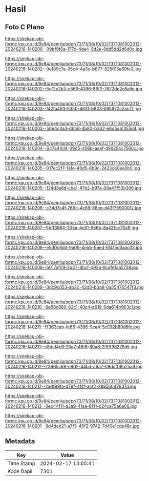 # Hasil

## Foto C Plano

https://sirekap-obj-formc.kpu.go.id/9e84/pemilu/pdpr/73/71/08/10/02/7371081002012-20240216-140200--09bf9f6a-177d-4de4-9d2e-8dd5dd2d6d0c.jpg

https://sirekap-obj-formc.kpu.go.id/9e84/pemilu/pdpr/73/71/08/10/02/7371081002012-20240216-140202--0e189c7a-05c4-4a3e-b877-825f05a60fe0.jpg

https://sirekap-obj-formc.kpu.go.id/9e84/pemilu/pdpr/73/71/08/10/02/7371081002012-20240216-140202--5cf2e2b3-c569-4396-86f3-7672de2e8a9e.jpg

https://sirekap-obj-formc.kpu.go.id/9e84/pemilu/pdpr/73/71/08/10/02/7371081002012-20240216-140203--f42fa493-5350-4831-b803-095872c2ac71.jpg

https://sirekap-obj-formc.kpu.go.id/9e84/pemilu/pdpr/73/71/08/10/02/7371081002012-20240216-140203--50e4c4a3-dbb8-4b80-b3d2-e6d5aa1355d4.jpg

https://sirekap-obj-formc.kpu.go.id/9e84/pemilu/pdpr/73/71/08/10/02/7371081002012-20240216-140204--647a44d4-09d5-406b-aaef-d9629cc7560c.jpg

https://sirekap-obj-formc.kpu.go.id/9e84/pemilu/pdpr/73/71/08/10/02/7371081002012-20240216-140205--017ec2f7-1a1e-46d5-8b8c-2423ce0ee0b0.jpg

https://sirekap-obj-formc.kpu.go.id/9e84/pemilu/pdpr/73/71/08/10/02/7371081002012-20240216-140205--124d3a8d-cbe1-47b2-b97a-09a47f53b306.jpg

https://sirekap-obj-formc.kpu.go.id/9e84/pemilu/pdpr/73/71/08/10/02/7371081002012-20240216-140206--c34d7c4f-769c-4c68-88ce-d43f759000f2.jpg

https://sirekap-obj-formc.kpu.go.id/9e84/pemilu/pdpr/73/71/08/10/02/7371081002012-20240216-140207--5bff3864-305a-4c81-956b-8a421cc70a1f.jpg

https://sirekap-obj-formc.kpu.go.id/9e84/pemilu/pdpr/73/71/08/10/02/7371081002012-20240216-140208--e5d0c6dd-9a08-4ebb-9aed-6f415d3aac03.jpg

https://sirekap-obj-formc.kpu.go.id/9e84/pemilu/pdpr/73/71/08/10/02/7371081002012-20240216-140208--b017af09-3b47-4bcf-b92a-9cdfe1aa5738.jpg

https://sirekap-obj-formc.kpu.go.id/9e84/pemilu/pdpr/73/71/08/10/02/7371081002012-20240216-140209--3dc9c653-ab20-42d3-b3a9-0a35476547f3.jpg

https://sirekap-obj-formc.kpu.go.id/9e84/pemilu/pdpr/73/71/08/10/02/7371081002012-20240216-140210--6e58c880-82c1-40c4-a619-0da614b903c1.jpg

https://sirekap-obj-formc.kpu.go.id/9e84/pemilu/pdpr/73/71/08/10/02/7371081002012-20240216-140211--f7363cab-fe66-4396-9ca4-5c092b80d8fe.jpg

https://sirekap-obj-formc.kpu.go.id/9e84/pemilu/pdpr/73/71/08/10/02/7371081002012-20240216-140211--c8dcf4e6-20a7-46f6-80a8-2f9ff98278d5.jpg

https://sirekap-obj-formc.kpu.go.id/9e84/pemilu/pdpr/73/71/08/10/02/7371081002012-20240216-140212--23665c68-e8d2-44bd-a6a7-09dcf08b25a9.jpg

https://sirekap-obj-formc.kpu.go.id/9e84/pemilu/pdpr/73/71/08/10/02/7371081002012-20240216-140212--2adf99fa-d79f-4f4f-acf2-28956047837d.jpg

https://sirekap-obj-formc.kpu.go.id/9e84/pemilu/pdpr/73/71/08/10/02/7371081002012-20240216-140213--0ec44f11-a3a9-41aa-8111-d24ca75a6e06.jpg

https://sirekap-obj-formc.kpu.go.id/9e84/pemilu/pdpr/73/71/08/10/02/7371081002012-20240216-140201--9d4ded21-a7f3-46f2-9742-7d40e1cde48c.jpg


## Metadata

| Key        | Value               |
| ---------- | ------------------- |
| Time Stamp | 2024-02-17 13:05:41 |
| Kode Dapil | 7301                |



